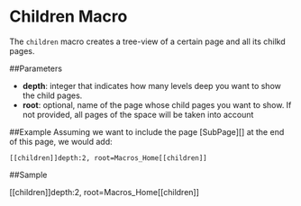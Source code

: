 # Children Macro
The `children` macro creates a tree-view of a certain page and all its chilkd pages.


##Parameters

* **depth**: integer that indicates how many levels deep you want to show the child pages.
* **root**: optional, name of the page whose child pages you want to show. If not provided, all pages of the space will be taken into account


##Example
Assuming we want to include the page [SubPage][] at the end of this page, we would add:

    [[children]]depth:2, root=Macros_Home[[children]]


##Sample

[[children]]depth:2, root=Macros_Home[[children]]
